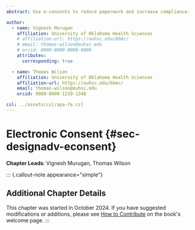 ```yaml
---
abstract: Use e-consents to reduce paperwork and increase compliance.

author:
  - name: Vignesh Murugan
    affiliation: University of Oklahoma Health Sciences
    # affiliation-url: https://ouhsc.edu/bbmc/
    # email: thomas-wilson@ouhsc.edu
    # orcid: 0000-0000-0000-0000
    attributes:
      corresponding: true

  - name: Thomas Wilson
    affiliation: University of Oklahoma Health Sciences
    affiliation-url: https://ouhsc.edu/bbmc/
    email: thomas-wilson@ouhsc.edu
    orcid: 0009-0009-1239-1348

csl: ../assets/csl/apa-7e.csl
---
```


# Electronic Consent {#sec-designadv-econsent}

**Chapter Leads**: Vignesh Murugan, Thomas Wilson

::: {.callout-note appearance="simple"}


## Additional Chapter Details

This chapter was started in October 2024.
If you have suggested modifications or additions, please see [How to Contribute](../index.qmd#sec-welcome-contribute) on the book's welcome page.
:::

